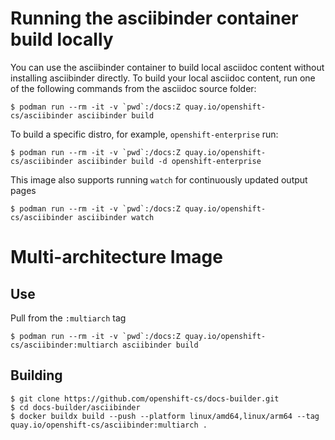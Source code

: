 # Running the asciibinder container build locally

You can use the asciibinder container to build local asciidoc content without
installing asciibinder directly. To build your local asciidoc content, run one of the
following commands from the asciidoc source folder:

```
$ podman run --rm -it -v `pwd`:/docs:Z quay.io/openshift-cs/asciibinder asciibinder build
```

To build a specific distro, for example, `openshift-enterprise` run:

```
$ podman run --rm -it -v `pwd`:/docs:Z quay.io/openshift-cs/asciibinder asciibinder build -d openshift-enterprise
```

This image also supports running `watch` for continuously updated output pages

```
$ podman run --rm -it -v `pwd`:/docs:Z quay.io/openshift-cs/asciibinder asciibinder watch
```

# Multi-architecture Image

## Use

Pull from the `:multiarch` tag

```
$ podman run --rm -it -v `pwd`:/docs:Z quay.io/openshift-cs/asciibinder:multiarch asciibinder build
```

## Building

```
$ git clone https://github.com/openshift-cs/docs-builder.git
$ cd docs-builder/asciibinder
$ docker buildx build --push --platform linux/amd64,linux/arm64 --tag quay.io/openshift-cs/asciibinder:multiarch .
```
